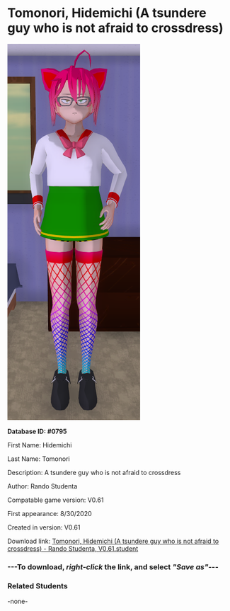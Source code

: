 # Tomonori, Hidemichi (A tsundere guy who is not afraid to crossdress)

<img src="../../Files/Images/Tomonori, Hidemichi (A tsundere guy who is not afraid to crossdress).png" title="Tomonori, Hidemichi (A tsundere guy who is not afraid to crossdress) - Rando Studenta, V0.61">

**Database ID: #0795**

First Name: Hidemichi

Last Name: Tomonori

Description: A tsundere guy who is not afraid to crossdress

Author: Rando Studenta

Compatable game version: V0.61

First appearance: 8/30/2020

Created in version: V0.61

Download link: <a href="https://raw.githubusercontent.com/Arbiter1223/Daigaku-Gurashi-Custom-Students/master/Files/Student%20Files/Tomonori%2C%20Hidemichi%20(A%20tsundere%20guy%20who%20is%20not%20afraid%20to%20crossdress)%20-%20Rando%20Studenta%2C%20V0.61.student">Tomonori, Hidemichi (A tsundere guy who is not afraid to crossdress) - Rando Studenta, V0.61.student</a>

### ---**To download, _right-click_ the link, and select _"Save as"_**---

### Related Students

-none-
